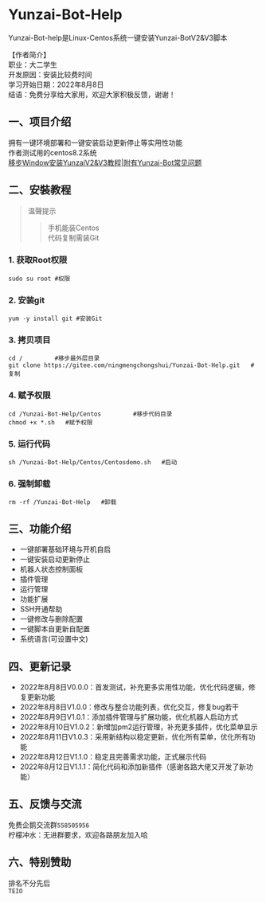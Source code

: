 # Yunzai-Bot-Help
Yunzai-Bot-help是Linux-Centos系统一键安装Yunzai-BotV2&V3脚本  
 
【作者简介】   
职业：大二学生    
开发原因：安装比较费时间    
学习开始日期：2022年8月8日     
结语：免费分享给大家用，欢迎大家积极反馈，谢谢！     

## 一、项目介绍
拥有一键环境部署和一键安装启动更新停止等实用性功能  
作者测试用的centos8.2系统  
[移步Window安装YunzaiV2&V3教程|附有Yunzai-Bot常见问题](https://b23.tv/uTguBSj)  

## 二、安裝教程
>温聲提示    
>>手机能装Centos     
>>代码复制需装Git     
 
### 1. 获取Root权限  
`sudo su root #权限`   

### 2. 安装git    
`yum -y install git #安装Git`   

### 3. 拷贝项目    
`cd /         #移步最外层目录`   
`git clone https://gitee.com/ningmengchongshui/Yunzai-Bot-Help.git   #复制`   

### 4. 赋予权限    
`cd /Yunzai-Bot-Help/Centos         #移步代码目录`   
`chmod +x *.sh   #赋予权限`  

### 5. 运行代码   
`sh /Yunzai-Bot-Help/Centos/Centosdemo.sh   #启动`    

### 6. 强制卸载   
`rm -rf /Yunzai-Bot-Help   #卸载` 

## 三、功能介绍
* 一键部署基础环境与开机自启
* 一键安装启动更新停止
* 机器人状态控制面板
* 插件管理
* 运行管理
* 功能扩展
* SSH开通帮助
* 一键修改与删除配置
* 一键脚本自更新自配置
* 系统语言(可设置中文)

## 四、更新记录
* 2022年8月8日V0.0.0：首发测试，补充更多实用性功能，优化代码逻辑，修复更新功能
* 2022年8月8日V1.0.0：修改与整合功能列表，优化交互，修复bug若干
* 2022年8月9日V1.0.1：添加插件管理与扩展功能，优化机器人启动方式
* 2022年8月10日V1.0.2：新增加pm2运行管理，补充更多插件，优化菜单显示
* 2022年8月11日V1.0.3：采用新结构以稳定更新，优化所有菜单，优化所有功能
* 2022年8月12日V1.1.0：稳定且完善需求功能，正式展示代码 
* 2022年8月12日V1.1.1：简化代码和添加新插件（感谢各路大佬又开发了新功能）

## 五、反馈与交流

免费企鹅交流群`558505956`    
柠檬冲水：无进群要求，欢迎各路朋友加入哈    

## 六、特别赞助    
排名不分先后    
`TEIO`    
